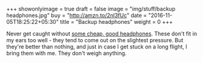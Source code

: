 +++
showonlyimage = true
draft = false
image = "img/stuff/backup headphones.jpg"
buy = "http://amzn.to/2nl3fUc"
date = "2016-11-05T18:25:22+05:30"
title = "Backup headphones"
weight = 0
+++

Never get caught without [some cheap, good headphones](http://amzn.to/2nl3fUc). These don't fit in my ears too well - they tend to come out on the slightest pressure. But they're better than nothing, and just in case I get stuck on a long flight, I bring them with me. They don't weigh anything.
